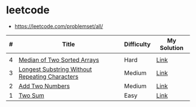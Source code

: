 # leetcode

* https://leetcode.com/problemset/all/

| # | Title                                                | Difficulty | My Solution                               |
|---|------------------------------------------------------|------------|-------------------------------------------|
|   |                                                      |            |                                           |
| 4 | [Median of Two Sorted Arrays][P4]                    | Hard       | [Link](/problems/0004-Median/)            |
| 3 | [Longest Substring Without Repeating Characters][P3] | Medium     | [Link](/problems/0003-Longest-Substring/) |
| 2 | [Add Two Numbers][P2]                                | Medium     | [Link](/problems/0002-Add-Two-Numbers/)   |
| 1 | [Two Sum][P1]                                        | Easy       | [Link](/problems/0001-Two-Sum/)           |

[P4]: https://leetcode.com/problems/median-of-two-sorted-arrays
[P3]: https://leetcode.com/problems/longest-substring-without-repeating-characters/
[P2]: https://leetcode.com/problems/add-two-numbers/
[P1]: https://leetcode.com/problems/two-sum/
